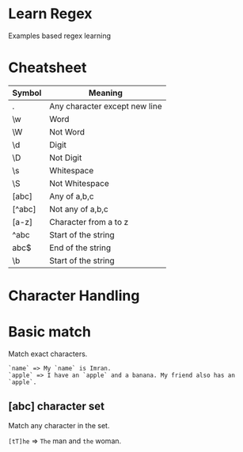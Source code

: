 # Learn Regex
Examples based regex learning

# Cheatsheet
| Symbol | Meaning |
| --- | --- |
| . | Any character except new line |
| \w | Word |
| \W | Not Word |
| \d | Digit |
| \D | Not Digit |
| \s | Whitespace |
| \S | Not Whitespace |
| [abc] | Any of a,b,c |
| [^abc] | Not any of a,b,c |
| [a-z] | Character from a to z |
| ^abc | Start of the string |
| abc$ | End of the string |
| \b | Start of the string |


# Character Handling
# Basic match
Match exact characters.

```
`name` => My `name` is Imran.
`apple` => I have an `apple` and a banana. My friend also has an `apple`.
```

## [abc] character set
Match any character in the set.

`[tT]he` => `The` man and `the` woman.

